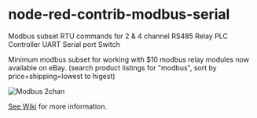 # node-red-contrib-modbus-serial
Modbus subset RTU commands for 2 &amp; 4 channel RS485 Relay PLC Controller UART Serial port Switch

Minimum modbus subset for working with $10 modbus relay modules now available on eBay. (search product listings for "modbus",
sort by price+shipping=lowest to higest)

![Modbus 2chan](../images/Modbus-2chan.png)

[See Wiki](https://github.com/jmajerus/node-red-contrib-modbus-serial/wiki) for more information.